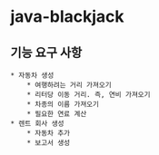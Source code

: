 # java-blackjack

## 기능 요구 사항
    * 자동차 생성
        * 여행하려는 거리 가져오기
        * 리터당 이동 거리. 즉, 연비 가져오기
        * 차종의 이름 가져오기
        * 필요한 연료 계산
    * 렌트 회사 생성
        * 자동차 추가
        * 보고서 생성
